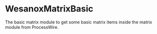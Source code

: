 # WesanoxMatrixBasic

The basic matrix module to get some basic matrix items inside the matrix module from ProcessWire.